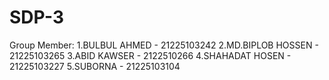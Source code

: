 
# SDP-3
Group Member:
1.BULBUL AHMED - 21225103242
2.MD.BIPLOB HOSSEN - 21225103265
3.ABID KAWSER - 2122510266
4.SHAHADAT HOSEN - 21225103227
5.SUBORNA - 21225103104

